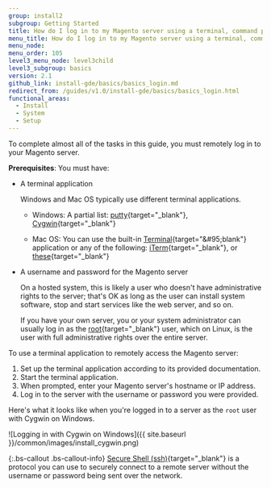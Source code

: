 ```yaml
---
group: install2
subgroup: Getting Started
title: How do I log in to my Magento server using a terminal, command prompt, or SSH?
menu_title: How do I log in to my Magento server using a terminal, command prompt, or SSH?
menu_node:
menu_order: 105
level3_menu_node: level3child
level3_subgroup: basics
version: 2.1
github_link: install-gde/basics/basics_login.md
redirect_from: /guides/v1.0/install-gde/basics/basics_login.html
functional_areas:
  - Install
  - System
  - Setup
---
```


<!-- This topic is referred to from Magento 2 code! Don't change the {% glossarytooltip a05c59d3-77b9-47d0-92a1-2cbffe3f8622 %}URL{% endglossarytooltip %} without informing engineering! -->
<!-- Referring file: README.md owned by core -->

 
To complete almost all of the tasks in this guide, you must remotely log in to your Magento server. 

**Prerequisites**: You must have:

*	A terminal application

	Windows and Mac OS typically use different terminal applications. 
	
	*	Windows: A partial list: [putty](http://www.putty.org/){target="&#95;blank"}, [Cygwin](https://www.cygwin.com/){target="&#95;blank"}
	
	*	Mac OS: You can use the built-in [Terminal](http://en.wikipedia.org/wiki/Terminal_(OS_X)){target="&#95;blank"} application or any of the following: [iTerm](http://iterm2.com/){target="&#95;blank"}, or [these](http://computers.tutsplus.com/tutorials/beyond-terminal-4-os-x-terminal-alternatives--mac-56217){target="&#95;blank"}
	
*	A username and password for the Magento server
	
	On a hosted system, this is likely a user who doesn't have administrative rights to the server; that's OK as long as the user can install system software, stop and start services like the web server, and so on. 
	
	If you have your own server, you or your system administrator can usually log in as the [root](http://www.linfo.org/root.html){target="&#95;blank"} user, which on Linux, is the user with full administrative rights over the entire server.

To use a terminal application to remotely access the Magento server:

1.	Set up the terminal application according to its provided documentation.
2.	Start the terminal application.
3.	When prompted, enter your Magento server's hostname or IP address.
4.	Log in to the server with the username or password you were provided.

Here's what it looks like when you're logged in to a server as the `root` user with Cygwin on Windows.

![Logging in with Cygwin on Windows]({{ site.baseurl }}/common/images/install_cygwin.png)

{:.bs-callout .bs-callout-info}
[Secure Shell (ssh)](http://en.wikipedia.org/wiki/Secure_Shell){target="&#95;blank"} is a protocol you can use to securely connect to a remote server without the username or password being sent over the network.
	
